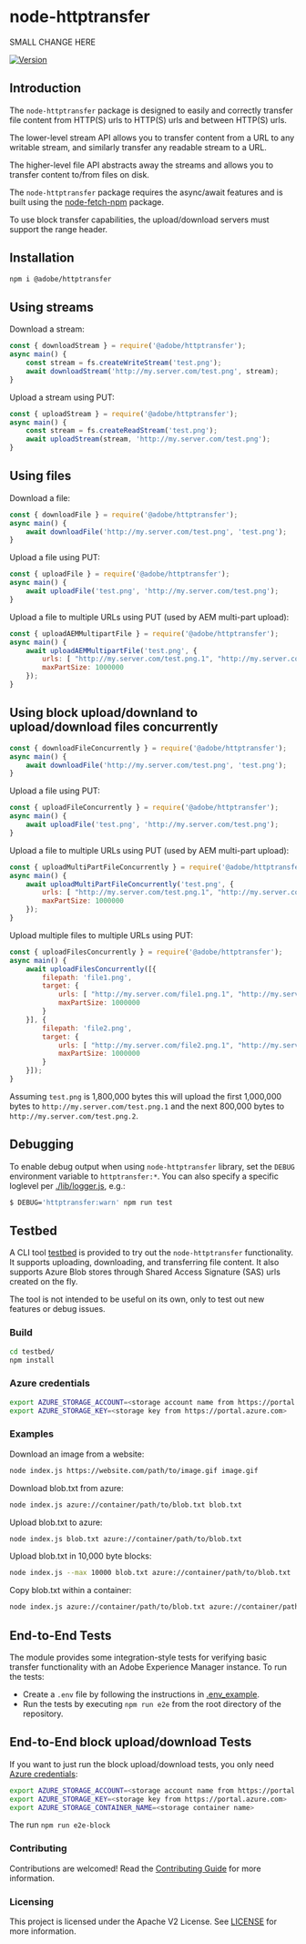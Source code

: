 # node-httptransfer

SMALL CHANGE HERE

[![Version](https://img.shields.io/npm/v/@adobe/httptransfer.svg)](https://npmjs.org/package/@adobe/httptransfer)

## Introduction

The `node-httptransfer` package is designed to easily and correctly transfer file content from HTTP(S) urls to HTTP(S) urls and between HTTP(S) urls.

The lower-level stream API allows you to transfer content from a URL to any writable stream, and similarly transfer any readable stream to a URL.

The higher-level file API abstracts away the streams and allows you to transfer content to/from files on disk.

The `node-httptransfer` package requires the async/await features and is built using the [node-fetch-npm](https://www.npmjs.com/package/node-fetch-npm) package.

To use block transfer capabilities, the upload/download servers must support the range header.

## Installation

```bash
npm i @adobe/httptransfer
```

## Using streams

Download a stream:

```javascript
const { downloadStream } = require('@adobe/httptransfer');
async main() {
    const stream = fs.createWriteStream('test.png');
    await downloadStream('http://my.server.com/test.png', stream);
}
```

Upload a stream using PUT:

```javascript
const { uploadStream } = require('@adobe/httptransfer');
async main() {
    const stream = fs.createReadStream('test.png');
    await uploadStream(stream, 'http://my.server.com/test.png');
}
```

## Using files

Download a file:

```javascript
const { downloadFile } = require('@adobe/httptransfer');
async main() {
    await downloadFile('http://my.server.com/test.png', 'test.png');
}
```

Upload a file using PUT:

```javascript
const { uploadFile } = require('@adobe/httptransfer');
async main() {
    await uploadFile('test.png', 'http://my.server.com/test.png');
}
```

Upload a file to multiple URLs using PUT (used by AEM multi-part upload):

```javascript
const { uploadAEMMultipartFile } = require('@adobe/httptransfer');
async main() {
    await uploadAEMMultipartFile('test.png', {
        urls: [ "http://my.server.com/test.png.1", "http://my.server.com/test.png.2" ],
        maxPartSize: 1000000
    });
}
```
## Using block upload/downland to upload/download files concurrently
```javascript
const { downloadFileConcurrently } = require('@adobe/httptransfer');
async main() {
    await downloadFile('http://my.server.com/test.png', 'test.png');
}
```

Upload a file using PUT:

```javascript
const { uploadFileConcurrently } = require('@adobe/httptransfer');
async main() {
    await uploadFile('test.png', 'http://my.server.com/test.png');
}
```

Upload a file to multiple URLs using PUT (used by AEM multi-part upload):

```javascript
const { uploadMultiPartFileConcurrently } = require('@adobe/httptransfer');
async main() {
    await uploadMultiPartFileConcurrently('test.png', {
        urls: [ "http://my.server.com/test.png.1", "http://my.server.com/test.png.2" ],
        maxPartSize: 1000000
    });
}
```


Upload multiple files to multiple URLs using PUT:

```javascript
const { uploadFilesConcurrently } = require('@adobe/httptransfer');
async main() {
    await uploadFilesConcurrently([{
        filepath: 'file1.png',
        target: {
            urls: [ "http://my.server.com/file1.png.1", "http://my.server.com/file1.png.2" ],
            maxPartSize: 1000000
        }
    }], {
        filepath: 'file2.png',
        target: {
            urls: [ "http://my.server.com/file2.png.1", "http://my.server.com/file2.png.2" ],
            maxPartSize: 1000000
        }
    }]);
}
```

Assuming `test.png` is 1,800,000 bytes this will upload the first 1,000,000 bytes to `http://my.server.com/test.png.1` and the next 800,000 bytes to `http://my.server.com/test.png.2`.

## Debugging
To enable debug output when using `node-httptransfer` library, set the `DEBUG` environment variable to `httptransfer:*`.
You can also specify a specific loglevel per [./lib/logger.js](./lib/logger.js), e.g.: 

```bash
$ DEBUG='httptransfer:warn' npm run test
```

## Testbed

A CLI tool [testbed](./testbed/index.js) is provided to try out the `node-httptransfer` functionality. It supports uploading, downloading, and transferring file content. It also supports Azure Blob stores through Shared Access Signature (SAS) urls created on the fly.

The tool is not intended to be useful on its own, only to test out new features or debug issues.

### Build

```bash
cd testbed/
npm install
```

### Azure credentials

```bash
export AZURE_STORAGE_ACCOUNT=<storage account name from https://portal.azure.com>
export AZURE_STORAGE_KEY=<storage key from https://portal.azure.com>
```

### Examples

Download an image from a website:

```bash
node index.js https://website.com/path/to/image.gif image.gif
```

Download blob.txt from azure:

```bash
node index.js azure://container/path/to/blob.txt blob.txt
```

Upload blob.txt to azure:

```bash
node index.js blob.txt azure://container/path/to/blob.txt
```

Upload blob.txt in 10,000 byte blocks:

```bash
node index.js --max 10000 blob.txt azure://container/path/to/blob.txt
```

Copy blob.txt within a container:

```bash
node index.js azure://container/path/to/blob.txt azure://container/path/to/target.txt
```

## End-to-End Tests

The module provides some integration-style tests for verifying basic transfer functionality
with an Adobe Experience Manager instance. To run the tests:

* Create a `.env` file by following the instructions in [.env_example](./e2e/.env_example).
* Run the tests by executing `npm run e2e` from the root directory of the repository.

## End-to-End block upload/download Tests
If you want to just run the block upload/download tests, you only need [Azure credentials](#Azure-credentials):

```bash
export AZURE_STORAGE_ACCOUNT=<storage account name from https://portal.azure.com>
export AZURE_STORAGE_KEY=<storage key from https://portal.azure.com>
export AZURE_STORAGE_CONTAINER_NAME=<storage container name>
```

The run `npm run e2e-block`

### Contributing

Contributions are welcomed! Read the [Contributing Guide](./.github/CONTRIBUTING.md) for more information.

### Licensing

This project is licensed under the Apache V2 License. See [LICENSE](LICENSE) for more information.
